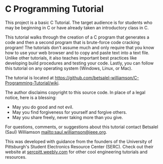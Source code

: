# C Programming Tutorial
This project is a basic C Tutorial. The target audience is for students who may be beginning in C or have already taken an introductory class in C.

This tutorial walks through the creation of a C program that generates a code and then a second program that is brute-force code cracking program! The tutorials don't assume much and only require that you know how to use your web browser and to copy and paste text into a text file. Unlike other tutorials, it also teaches important best practices like developing build procedures and testing your code. Lastly, you can follow this tutorial on any operating system (Windows, Linux, or Mac).

The tutorial is located at <https://github.com/betsalel-williamson/C-Programming-Tutorial/wiki>.

The author disclaims copyright to this source code.  In place of a legal notice, here is a blessing:
 *    May you do good and not evil.
 *    May you find forgiveness for yourself and forgive others.
 *    May you share freely, never taking more than you give.

For questions, comments, or suggestions about this tutorial contact Betsalel (Saul) Williamson <mailto:saul.williamson@ieee.org>.

This was developed with guidance from the founders of the University of Pittsburgh's Student Electronics Resource Center (SERC).  Check out their website at [sercpitt.weebly.com](https://sercpitt.weebly.com/) for other cool engineering tutorials and resources.
